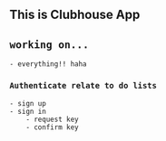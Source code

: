 ## This is Clubhouse App

## `working on...`
    - everything!! haha

### `Authenticate relate to do lists`
    - sign up
    - sign in
        - request key
        - confirm key
